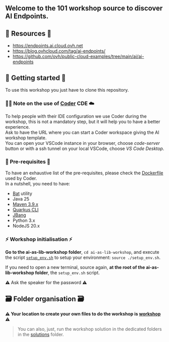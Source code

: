 ## Welcome to the 101 workshop source to discover AI Endpoints.

## 🔗 Resources 🔗
 - https://endpoints.ai.cloud.ovh.net
 - https://blog.ovhcloud.com/tag/ai-endpoints/
 - https://github.com/ovh/public-cloud-examples/tree/main/ai/ai-endpoints

## 🏁 Getting started 🏁

To use this workshop you just have to clone this repository.

### 🧑‍💻 Note on the use of [Coder](https://coder.com/) CDE ☁️

To help people with their IDE configuration we use Coder during the workshop, this is not a mandatory step, but it will help you to have a better experience.  
Ask to have the URL where you can start a Coder workspace giving the AI workshop template.  
You can open your VSCode instance in your browser, choose _code-server_ button or with a ssh tunnel on your local VSCode, choose _VS Code Desktop_.

### 🧰 Pre-requisites 🧰

To have an exhaustive list of the pre-requisites, please check the [Dockerfile](./Docker/Dockerfile) used by Coder.  
In a nutshell, you need to have:
 - [Bat](https://github.com/sharkdp/bat) utility
 - Java 25
 - [Maven 3.9.x](https://maven.apache.org/download.cgi)
 - [Quarkus CLI](https://quarkus.io/guides/cli-tooling)
 - [JBang](https://www.jbang.dev/)
 - Python 3.x
 - NodeJS 20.x

### ⚡️ Workshop initialisation ⚡️

**Go to the ai-as-lib-workshop folder**, `cd ai-as-lib-workshop`, and execute the script [`setup_env.sh`](./setup_env.sh) to setup your environment: `source ./setup_env.sh`.

If you need to open a new terminal, source again, **at the root of the ai-as-lib-workshop folder**, the `setup_env.sh` script.

⚠️ Ask the speaker for the password ⚠️

## 🗃️ Folder organisation 🗃️

**⚠️ Your location to create your own files to do the workshop is [workshop](./workshop/) ⚠️**
> You can also, just, run the workshop solution in the dedicated folders in the [solutions](./solutions/) folder.

